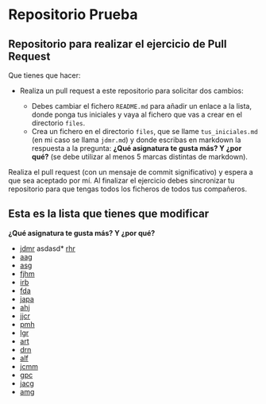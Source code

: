 # Repositorio Prueba

## Repositorio para realizar el ejercicio de Pull Request

Que tienes que hacer:

* Realiza un pull request a este repositorio para solicitar dos cambios:

    * Debes cambiar el fichero `README.md` para añadir un enlace a la lista, donde ponga tus iniciales y vaya al fichero que vas a crear en el directorio `files`.
    * Crea un  fichero en el directorio `files`, que se llame `tus_iniciales.md` (en mi caso se llama `jdmr.md`) y donde escribas en markdown la respuesta a la pregunta: **¿Qué asignatura te gusta más? Y ¿por qué?** (se debe utilizar al menos 5 marcas distintas de markdown).

Realiza el pull request (con un mensaje de commit significativo) y espera a que sea aceptado por mí. Al finalizar el ejercicio debes sincronizar tu repositorio para que tengas todos los ficheros de todos tus compañeros.

## Esta es la lista que tienes que modificar

**¿Qué asignatura te gusta más? Y ¿por qué?**

* [jdmr](files/jdmr.md)
asdasd* [rhr](files/rh.md)
* [aag](files/aag.md)
* [asg](files/asg.md)
* [fjhm](files/fjhm.md)
* [irb](files/irb.md)
* [fda](files/fda.md)
* [japa](files/japa.md)
* [ahj](files/ahj.md)
* [jjcr](files/jjcr.md)
* [pmh](files/pmh.md)
* [lgr](files/lgr.md)
* [art](files/art.md)
* [drn](files/drn.md)
* [alf](files/alf.md)
* [jcmm](files/jcmm.md)
* [gpc](files/gpc.md)
* [jacg](files/jacg.md)
* [amg](files/amg.md)

